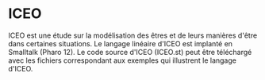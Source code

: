 # ICEO
ICEO est une étude sur la modélisation des êtres et de leurs manières d'être dans certaines situations.
Le langage linéaire d'ICEO est implanté en Smalltalk (Pharo 12).
Le code source d'ICEO (ICEO.st) peut être téléchargé avec les fichiers correspondant aux exemples qui illustrent le langage d'ICEO.
